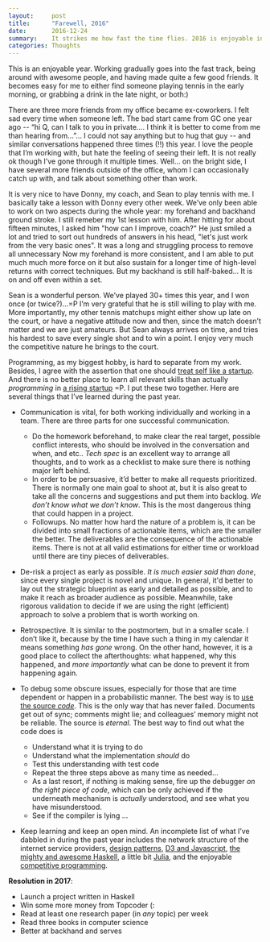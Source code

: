 ```yaml
---
layout:     post
title:      "Farewell, 2016"
date:       2016-12-24
summary:    It strikes me how fast the time flies. 2016 is enjoyable in general. I made some new friends, learned many things, and played a little better in tennis.
categories: Thoughts
---
```


This is an enjoyable year. Working gradually goes into the fast track, being around with awesome people, and having made quite a few good friends. It becomes easy for me to either find someone playing tennis in the early morning, or grabbing a drink in the late night, or both:)

There are three more friends from my office became ex-coworkers. I felt sad every time when someone left. The bad start came from GC one year ago -- “hi Q, can I talk to you in private.... I think it is better to come from me than hearing from...”... I could not say anything but to hug that guy -- and similar conversations happened three times (!!) this year. I love the people that I’m working with, but hate the feeling of seeing their left. It is not really ok though I’ve gone through it multiple times. Well... on the bright side, I have several more friends  outside of the office, whom I can occasionally catch up with, and talk about something other than work.

It is very nice to have Donny, my coach, and Sean to play tennis with me. I basically take a lesson with Donny every other week. We’ve only been able to work on two aspects during the whole year: my forehand and backhand ground stroke. I still remeber my 1st lesson with him. After hitting for about fifteen minutes, I asked him "how can I improve, coach?" He just smiled a lot and tried to sort out hundreds of answers in his head, "let's just work from the very basic ones". It was a long and struggling process to remove all unnecessary Now my forehand is more consistent, and I am able to put much much more force on it but also sustain for a longer time of high-level returns with correct techniques. But my backhand is still half-baked... It is on and off even within a set.

Sean is a wonderful person. We’ve played 30+ times this year, and I won once (or twice?)...=P I’m very grateful that he is still willing to play with me. More importantly, my other tennis matchups might either show up late on the court, or have a negative attitude now and then, since the match doesn’t matter and we are just amateurs. But Sean always arrives on time, and tries his hardest to save every single shot and to win a point. I enjoy very much the competitive nature he brings to the court.

Programming, as my biggest hobby, is hard to separate from my work. Besides, I agree with the assertion that one should [treat self like a startup](https://medium.com/@nxpatel/treat-yourself-like-a-startup-or-a-microbe-if-you-prefer-1074d9e18397#.m89g9s4n6). And there is no better place to learn all relevant skills than actually _programming_ in [a rising startup](https://eero.com) =P. I put these two together. Here are several things that I’ve learned during the past year.

- Communication is vital, for both working individually and working in a team. There are three parts for one successful communication.
    - Do the homework beforehand, to make clear the real target, possible conflict interests, who should be involved in the conversation and when, and etc.. _Tech spec_ is an excellent way to arrange all thoughts, and to work as a checklist to make sure there is nothing major left behind.
    - In order to be persuasive, it’d better to make all requests prioritized. There is normally one main goal to shoot at, but it is also great to take all the concerns and suggestions and put them into backlog. _We don’t know what we don’t know_. This is the most dangerous thing that could happen in a project.
    - Followups. No matter how hard the nature of a problem is, it can be divided into small fractions of actionable items, which are the smaller the better. The deliverables are the consequence of the actionable items. There is not at all valid estimations for either time or workload until there are tiny pieces of deliverables.

- De-risk a project as early as possible. _It is much easier said than done_, since every single project is novel and unique. In general, it'd better to lay out the strategic blueprint as early and detailed as possible, and to make it reach as broader audience as possible. Meanwhile, take rigorous validation to decide if we are using the right (efficient) approach to solve a problem that is worth working on.

- Retrospective. It is similar to the postmortem, but in a smaller scale. I don’t like it, because by the time I have such a thing in my calendar it means something _has gone_ wrong. On the other hand, however, it is a good place to collect the afterthoughts: what happened, why this happened, and _more importantly_ what can be done to prevent it from happening again.

- To debug some obscure issues, especially for those that are time dependent or happen in a probabilistic manner. The best way is to [use the source _code_](http://foldoc.org/use%20the%20source%20luke). This is the only way that has never failed. Documents get out of sync; comments might lie; and colleagues’ memory might not be reliable. The source is _eternal_. The best way to find out what the code does is
    - Understand what it is trying to do
    - Understand what the implementation *should* do
    - Test this understanding with test code
    - Repeat the three steps above as many time as needed...
    - As a last resort, if nothing is making sense, fire up the debugger *on the right piece of code*, which can  be only achieved if the underneath mechanism is _actually_ understood, and see what you have misunderstood. 
    - See if the compiler is lying ...

- Keep learning and keep an open mind. An incomplete list of what I’ve dabbled in during the past year includes the network structure of the internet service providers, [design patterns](https://www.amazon.com/Design-Patterns-Elements-Reusable-Object-Oriented-ebook/dp/B000SEIBB8), [D3 and Javascript](http://shop.oreilly.com/product/0636920026938.do), [the mighty and awesome Haskell](https://github.com/krispo/awesome-haskell), a little bit [Julia](http://julialang.org), and the enjoyable [competitive programming](https://www.topcoder.com).

**Resolution in 2017**:

- Launch a project written in Haskell
- Win some more money from Topcoder (:
- Read at least one research paper (in  _any_ topic) per week
- Read three books in computer science
- Better at backhand and serves
